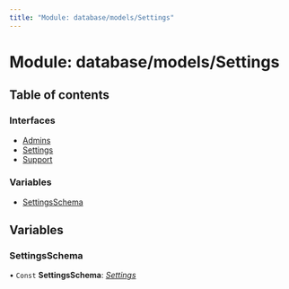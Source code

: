 ```yaml
---
title: "Module: database/models/Settings"
---
```


# Module: database/models/Settings

## Table of contents

### Interfaces

- [Admins](../interfaces/database_models_settings.admins.md)
- [Settings](../interfaces/database_models_settings.settings.md)
- [Support](../interfaces/database_models_settings.support.md)

### Variables

- [SettingsSchema](database_models_settings.md#settingsschema)

## Variables

### SettingsSchema

• `Const` **SettingsSchema**: [*Settings*](../interfaces/database_models_settings.settings.md)
